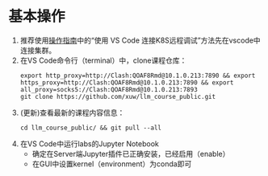 # 基本操作

1. 推荐使用[操作指南](https://github.com/iiisthu/ailab?tab=readme-ov-file#使用-vs-code-连接k8s远程调试)中的“使用 VS Code 连接K8S远程调试”方法先在vscode中连接集群。
2. 在VS Code命令行（terminal）中，clone课程仓库：
    ```
    export http_proxy=http://Clash:QOAF8Rmd@10.1.0.213:7890 && export https_proxy=http://Clash:QOAF8Rmd@10.1.0.213:7890 && export all_proxy=socks5://Clash:QOAF8Rmd@10.1.0.213:7893
    git clone https://github.com/xuw/llm_course_public.git
    ```
4. (更新)查看最新的课程内容信息：
    ```
    cd llm_course_public/ && git pull --all
    ```
5. 在VS Code中运行labs的Jupyter Notebook
    - 确定在Server端Jupyter插件已正确安装，已经启用（enable）
    - 在GUI中设置kernel（environment）为conda即可
